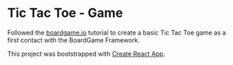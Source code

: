 # Tic Tac Toe - Game
Followed the [boardgame.io](https://boardgame.io/#/tutorial) tutorial to create a basic Tic Tac Toe game as a first contact with the BoardGame Framework. 


This project was bootstrapped with [Create React App](https://github.com/facebook/create-react-app).
